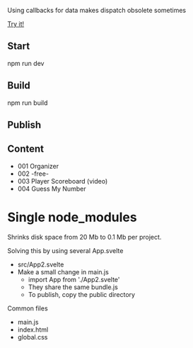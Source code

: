 Using callbacks for data makes dispatch obsolete sometimes

[Try it!](https://christernilsson.github.io/Lab/2019/105-Svelte/public)

## Start

npm run dev

## Build

npm run build

## Publish

## Content

* 001 Organizer
* 002 -free-
* 003 Player Scoreboard (video)
* 004 Guess My Number

# Single node_modules

Shrinks disk space from 20 Mb to 0.1 Mb per project.

Solving this by using several App.svelte
* src/App2.svelte
* Make a small change in main.js
  * import App from './App2.svelte'
  * They share the same bundle.js
  * To publish, copy the public directory

Common files
* main.js
* index.html
* global.css